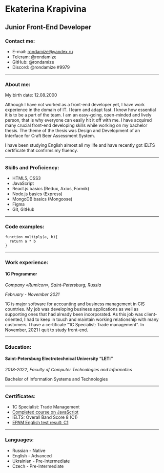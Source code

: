# Ekaterina Krapivina

## Junior Front-End Developer

### Contact me:
* E-mail: rondamize@yandex.ru
* Teleram: @rondamize
* GitHub: @rondamize
* Discord: @rondamize #9979

---

### About me:
My birth date: 12.08.2000


Although I have not worked as a front-end developer yet, I have work experience in the domain of IT. I learn and adapt fast. I know how essential it is to be a part of the team. I am an easy-going, open-minded and lively person, that is why everyone can easily hit it off with me.
I have acquired many crucial front-end developing skills while working on my bachelor thesis. The theme of the thesis was Design and Development of an Interface for Craft Beer Assessment System.


I have been studying English almost all my life and have recently got IELTS certificate that confirms my fluency.

---

### Skills and Proficiency:

* HTML5, CSS3
* JavaScript
* React.js basics (Redux, Axios, Formik)
* Node.js basics (Express)
* MongoDB basics (Mongoose)
* Figma
* Git, GitHub

---

### Code examples:

```
function multiply(a, b){
  return a * b
}
```
---
### Work experience:

#### 1C Programmer
_Company «Rumicon», Saint-Petersburg, Russia_


_February - November 2021_

1C is major software for accounting and business management in CIS countries. My job was developing business applications as well as supporting ones that had already been incorporated. As this job was client- oriented, I had to keep in touch and maintain working relationship with many customers. I have a certificate "1C Specialist: Trade management". In November, 2021 I quit to study front-end.

---

### Education:

#### Saint-Petersburg Electrotechnical University “LETI”
_2018-2022, Faculty of Computer Technologies and Informatics_


Bachelor of Information Systems and Technologies


---

### Certificates:

* 1C Specialist: Trade Management
* [Completed course on JavaScript](https://learn.javascript.ru)
* IELTS: Overall Band Score 8 (C1)
* [EPAM English test result: C1](https://examinator.epam.com)

---

### Languages: 

* Russian - Native
* English - Advanced
* Ukrainian - Pre-Intermediate
* Czech - Pre-Intermediate
